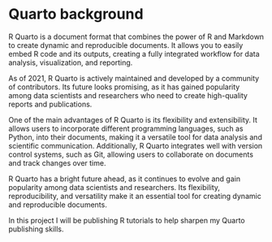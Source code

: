 # Quarto background

R Quarto is a document format that combines the power of R and Markdown to create dynamic and reproducible documents. It allows you to easily embed R code and its outputs, creating a fully integrated workflow for data analysis, visualization, and reporting.

As of 2021, R Quarto is actively maintained and developed by a community of contributors. Its future looks promising, as it has gained popularity among data scientists and researchers who need to create high-quality reports and publications.

One of the main advantages of R Quarto is its flexibility and extensibility. It allows users to incorporate different programming languages, such as Python, into their documents, making it a versatile tool for data analysis and scientific communication. Additionally, R Quarto integrates well with version control systems, such as Git, allowing users to collaborate on documents and track changes over time.

R Quarto has a bright future ahead, as it continues to evolve and gain popularity among data scientists and researchers. Its flexibility, reproducibility, and versatility make it an essential tool for creating dynamic and reproducible documents.

In this project I will be publishing R tutorials to help sharpen my Quarto publishing skills. 
